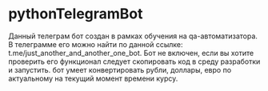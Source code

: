 # pythonTelegramBot
Данный телеграм бот создан в рамках обучения на qa-автоматизатора. В телеграмме его можно найти по данной ссылке: t.me/just_another_and_another_one_bot.
Бот не включен, если вы хотите проверить его функционал следует скопировать код в среду разработки и запустить.
бот умеет конвертировать рубли, доллары, евро по актуальному на текущий момент времени курсу.
